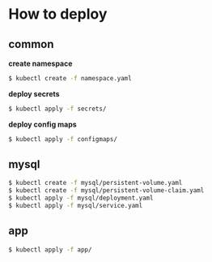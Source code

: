 # How to deploy

## common

**create namespace**

```bash
$ kubectl create -f namespace.yaml
```

**deploy secrets**

```bash
$ kubectl apply -f secrets/
```

**deploy config maps**

```bash
$ kubectl apply -f configmaps/
```

## mysql

```bash
$ kubectl create -f mysql/persistent-volume.yaml
$ kubectl create -f mysql/persistent-volume-claim.yaml
$ kubectl apply -f mysql/deployment.yaml
$ kubectl apply -f mysql/service.yaml
```


## app

```bash
$ kubectl apply -f app/
```
